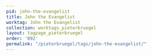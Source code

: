 ```yaml
---
pid: john-the-evangelist
title: John the Evangelist
worktag: John the Evangelist
collection: worktags_pieterbruegel
layout: tagpage_pieterbruegel
order: '092'
permalink: "/pieterbruegel/tags/john-the-evangelist/"
---
```

